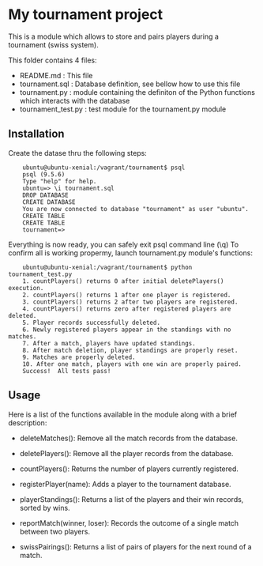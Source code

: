 # My tournament project

This is a module which allows to store and pairs players during a tournament (swiss system).

This folder contains 4 files:

- README.md : This file
- tournament.sql : Database definition, see bellow how to use this file
- tournament.py : module containing the definiton of the Python functions which interacts with the database
- tournament_test.py : test module for the tournament.py module

## Installation

Create the datase thru the following steps:
```
	ubuntu@ubuntu-xenial:/vagrant/tournament$ psql
	psql (9.5.6)
	Type "help" for help.
	ubuntu=> \i tournament.sql
	DROP DATABASE
	CREATE DATABASE
	You are now connected to database "tournament" as user "ubuntu".
	CREATE TABLE
	CREATE TABLE
	tournament=>
```
Everything is now ready, you can safely exit psql command line (\q)
To confirm all is working propermy, launch tournament.py module's functions:
```
	ubuntu@ubuntu-xenial:/vagrant/tournament$ python tournament_test.py 
	1. countPlayers() returns 0 after initial deletePlayers() execution.
	2. countPlayers() returns 1 after one player is registered.
	3. countPlayers() returns 2 after two players are registered.
	4. countPlayers() returns zero after registered players are deleted.
	5. Player records successfully deleted.
	6. Newly registered players appear in the standings with no matches.
	7. After a match, players have updated standings.
	8. After match deletion, player standings are properly reset.
	9. Matches are properly deleted.
	10. After one match, players with one win are properly paired.
	Success!  All tests pass!
```

## Usage

Here is a list of the functions available in the module along with a brief description:

- deleteMatches(): Remove all the match records from the database.

- deletePlayers(): Remove all the player records from the database.

- countPlayers(): Returns the number of players currently registered.

- registerPlayer(name): Adds a player to the tournament database.

- playerStandings(): Returns a list of the players and their win records, sorted by wins.

- reportMatch(winner, loser): Records the outcome of a single match between two players.

- swissPairings(): Returns a list of pairs of players for the next round of a match.
  


